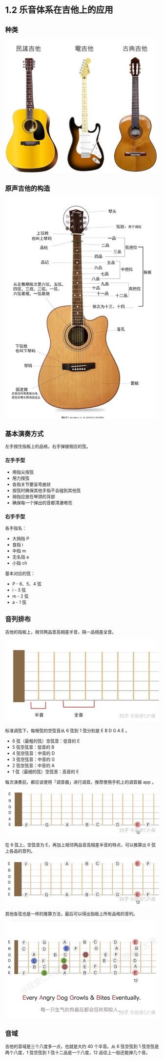 # 1.2 乐音体系在吉他上的应用

## 种类

![guitar](../images/guitar.jpg)

## 原声吉他的构造

![structure](../images/structure.jpeg)

## 基本演奏方式

左手按住指板上的品格，右手弹拨相应的弦。

### 左手手型

- 用指尖按弦
- 用力按弦
- 各指关节要呈弯曲状
- 按弦时确保其他手指不会碰到其他弦
- 拇指应放在琴颈的背部
- 确保每一个弹出的音都清澈嘹亮

### 右手手型

各手指名：

- 大拇指 P
- 食指 i
- 中指 m
- 无名指 a
- 小指 ch

基本对应的弦：

- P - 6、5、4 弦
- i - 3 弦
- m - 2 弦
- a - 1 弦

## 音列排布

吉他的指板上，相邻两品音高相差半音，隔一品相差全音。

![note-1](../images/note-1.jpg)

标准调弦下，每根弦的空弦音从 6 弦到 1 弦分别是 E B D G A E 。

- 6 弦（最粗的弦）空弦音：低音的 E
- 5 弦空弦音：低音的 B
- 4 弦空弦音：中音的 D
- 3 弦空弦音：中音的 G
- 2 弦空弦音：中音的 A
- 1 弦（最细的弦）空弦音：高音的 E

每次演奏前，都应该使用「调音器」进行调音。推荐使用手机上的调音器 app 。

![note-2](../images/note-2.jpg)

在 6 弦上，空弦音为 E，再加上相邻两品音高相差半音的特点，可以推算出 6 弦上各品的音列。

![note-3](../images/note-3.jpg)

其他各弦也是一样的推算方法，最后可以得出指板上所有品格的音列。

![note-4](../images/note-4.jpg)

## 音域

吉他的音域是三个八度多一点，也就是大约 40 个半音。从 6 弦空弦到 1 弦空弦是两个八度，1 弦空弦到 1 弦十二品是一个八度，12 品往上一般还能弹几个音。
